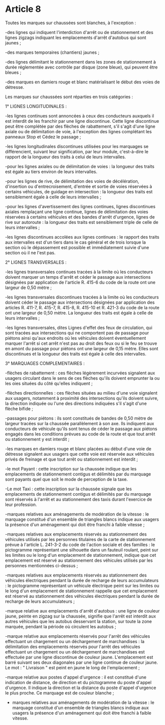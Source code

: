 # Article 8

Toutes les marques sur chaussées sont blanches, à l'exception :

-des lignes qui indiquent l'interdiction d'arrêt ou de stationnement et des lignes zigzags indiquant les emplacements d'arrêt d'autobus qui sont jaunes ;

-des marques temporaires (chantiers) jaunes ;

-des lignes délimitant le stationnement dans les zones de stationnement à durée réglementée avec contrôle par disque (zone bleue), qui peuvent être bleues ;

-des marques en damiers rouge et blanc matérialisant le début des voies de détresse.

Les marques sur chaussées sont réparties en trois catégories :

1° LIGNES LONGITUDINALES :

-les lignes continues sont annoncées à ceux des conducteurs auxquels il est interdit de les franchir par une ligne discontinue. Cette ligne discontinue peut être complétée par des flèches de rabattement, s'il s'agit d'une ligne axiale ou de délimitation de voie, à l'exception des lignes complétant les panneaux Stop et Cédez le passage ;

-les lignes longitudinales discontinues utilisées pour les marquages se différencient, suivant leur signification, par leur module, c'est-à-dire le rapport de la longueur des traits à celui de leurs intervalles.

-pour les lignes axiales ou de délimitation de voies : la longueur des traits est égale au tiers environ de leurs intervalles.

-pour les lignes de rive, de délimitation des voies de décélération, d'insertion ou d'entrecroisement, d'entrée et sortie de voies réservées à certains véhicules, de guidage en intersection : la longueur des traits est sensiblement égale à celle de leurs intervalles ;

-pour les lignes d'avertissement des lignes continues, lignes discontinues axiales remplaçant une ligne continue, lignes de délimitation des voies réservées à certains véhicules et des bandes d'arrêt d'urgence, lignes de rive sur autoroute : la longueur des traits est sensiblement triple de celle de leurs intervalles ;

-les lignes discontinues accolées aux lignes continues : le rapport des traits aux intervalles est d'un tiers dans le cas général et de trois lorsque la section où le dépassement est possible et immédiatement suivie d'une section où il ne l'est pas.

2° LIGNES TRANSVERSALES :

-les lignes transversales continues tracées à la limite où les conducteurs doivent marquer un temps d'arrêt et céder le passage aux intersections désignées par application de l'article R. 415-6 du code de la route ont une largeur de 0,50 mètre ;

-les lignes transversales discontinues tracées à la limite où les conducteurs doivent céder le passage aux intersections désignées par application des articles R. 411-7, R. 415-7, R. 415-8, R. 415-10 et R. 421-3 du code de la route ont une largeur de 0,50 mètre. La longueur des traits est égale à celle de leurs intervalles ;

-les lignes transversales, dites Lignes d'effet des feux de circulation, qui sont tracées aux intersections qui ne comportent pas de passage pour piétons ainsi qu'aux endroits où les véhicules doivent éventuellement marquer l'arrêt si cet arrêt n'est pas au droit des feux ou si le feu se trouve en amont du passage pour piétons ont une largeur de 0,15 mètre. Elles sont discontinues et la longueur des traits est égale à celle des intervalles.

3° MARQUAGES COMPLEMENTAIRES :

-flèches de rabattement : ces flèches légèrement incurvées signalent aux usagers circulant dans le sens de ces flèches qu'ils doivent emprunter la ou les oies situées du côté qu'elles indiquent ;

-flèches directionnelles : ces flèches situées au milieu d'une voie signalent aux usagers, notamment à proximité des intersections qu'ils doivent suivre, la direction indiquée ou l'une des directions indiquées s'il s'agit d'une flèche bifide ;

-passages pour piétons : ils sont constitués de bandes de 0,50 mètre de largeur tracées sur la chaussée parallèlement à son axe. Ils indiquent aux conducteurs de véhicule qu'ils sont tenus de céder le passage aux piétons engagés dans les conditions prévues au code de la route et que tout arrêt ou stationnement y est interdit ;

-les marques en damiers rouge et blanc placées au début d'une voie de détresse signalent aux usagers que cette voie est réservée aux véhicules privés de freinage et que tout arrêt ou stationnement est interdit ;

-le mot Payant : cette inscription sur la chaussée indique que les emplacements de stationnement contigus et délimités par du marquage sont payants quel que soit le mode de perception de la taxe.

-Le mot Taxi : cette inscription sur la chaussée signale que les emplacements de stationnement contigus et délimités par du marquage sont réservés à l'arrêt et au stationnement des taxis durant l'exercice de leur profession.

-marques relatives aux aménagements de modération de la vitesse : le marquage constitué d'un ensemble de triangles blancs indique aux usagers la présence d'un aménagement qui doit être franchi à faible vitesse ;

-marques relatives aux emplacements réservés au stationnement des véhicules utilisés par les personnes titulaires de la carte de stationnement prévue à l'article L. 241-3-2 du code de l'action sociale et des familles : le pictogramme représentant une silhouette dans un fauteuil roulant, peint sur les limites ou le long d'un emplacement de stationnement, indique que cet emplacement est réservé au stationnement des véhicules utilisés par les personnes mentionnées ci-dessus ;

-marques relatives aux emplacements réservés au stationnement des véhicules électriques pendant la durée de recharge de leurs accumulateurs : le pictogramme représentant un véhicule électrique peint sur les limites ou le long d'un emplacement de stationnement rappelle que cet emplacement est réservé au stationnement des véhicules électriques pendant la durée de recharge de leurs accumulateurs ;

-marque relative aux emplacements d'arrêt d'autobus : une ligne de couleur jaune, peinte en zigzag sur la chaussée, signifie que l'arrêt est interdit aux autres véhicules que les autobus desservant la station, sur toute la zone marquée, pendant la période où circulent les autobus ;

-marque relative aux emplacements réservés pour l'arrêt des véhicules effectuant un chargement ou un déchargement de marchandises : la délimitation des emplacements réservés pour l'arrêt des véhicules effectuant un chargement ou un déchargement de marchandises est effectuée par une ligne discontinue de couleur jaune. L'emplacement est barré suivant ses deux diagonales par une ligne continue de couleur jaune. Le mot : " Livraison " est peint en jaune le long de l'emplacement ;

-marque relative aux postes d'appel d'urgence : il est constitué d'une indication de distance, de direction et du pictogramme du poste d'appel d'urgence. Il indique la direction et la distance du poste d'appel d'urgence le plus proche. Ce marquage est de couleur blanche ;

- marques relatives aux aménagements de modération de la vitesse : le marquage constitué d'un ensemble de triangles blancs indique aux usagers la présence d'un aménagement qui doit être franchi à faible vitesse.
